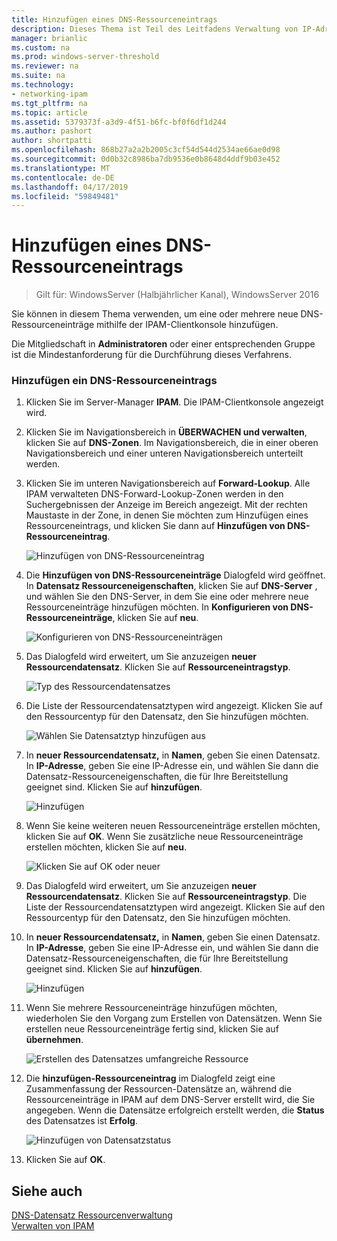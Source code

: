```yaml
---
title: Hinzufügen eines DNS-Ressourceneintrags
description: Dieses Thema ist Teil des Leitfadens Verwaltung von IP-Adressverwaltung (IPAM) in Windows Server 2016.
manager: brianlic
ms.custom: na
ms.prod: windows-server-threshold
ms.reviewer: na
ms.suite: na
ms.technology:
- networking-ipam
ms.tgt_pltfrm: na
ms.topic: article
ms.assetid: 5379373f-a3d9-4f51-b6fc-bf0f6df1d244
ms.author: pashort
author: shortpatti
ms.openlocfilehash: 868b27a2a2b2005c3cf54d544d2534ae66ae0d98
ms.sourcegitcommit: 0d0b32c8986ba7db9536e0b8648d4ddf9b03e452
ms.translationtype: MT
ms.contentlocale: de-DE
ms.lasthandoff: 04/17/2019
ms.locfileid: "59849481"
---
```

# <a name="add-a-dns-resource-record"></a>Hinzufügen eines DNS-Ressourceneintrags

>Gilt für: WindowsServer (Halbjährlicher Kanal), WindowsServer 2016

Sie können in diesem Thema verwenden, um eine oder mehrere neue DNS-Ressourceneinträge mithilfe der IPAM-Clientkonsole hinzufügen.  
  
Die Mitgliedschaft in **Administratoren** oder einer entsprechenden Gruppe ist die Mindestanforderung für die Durchführung dieses Verfahrens.  
  
### <a name="to-add-a-dns-resource-record"></a>Hinzufügen ein DNS-Ressourceneintrags  
  
1.  Klicken Sie im Server-Manager **IPAM**. Die IPAM-Clientkonsole angezeigt wird.  
  
2.  Klicken Sie im Navigationsbereich in **ÜBERWACHEN und verwalten**, klicken Sie auf **DNS-Zonen**.  Im Navigationsbereich, die in einer oberen Navigationsbereich und einer unteren Navigationsbereich unterteilt werden.  
  
3.  Klicken Sie im unteren Navigationsbereich auf **Forward-Lookup**. Alle IPAM verwalteten DNS-Forward-Lookup-Zonen werden in den Suchergebnissen der Anzeige im Bereich angezeigt. Mit der rechten Maustaste in der Zone, in denen Sie möchten zum Hinzufügen eines Ressourceneintrags, und klicken Sie dann auf **Hinzufügen von DNS-Ressourceneintrag**.  
  
    ![Hinzufügen von DNS-Ressourceneintrag](../../media/Add-a-DNS-Resource-Record/ipam_DNSrr_01.jpg)
  
4.  Die **Hinzufügen von DNS-Ressourceneinträge** Dialogfeld wird geöffnet. In **Datensatz Ressourceneigenschaften**, klicken Sie auf **DNS-Server** , und wählen Sie den DNS-Server, in dem Sie eine oder mehrere neue Ressourceneinträge hinzufügen möchten. In **Konfigurieren von DNS-Ressourceneinträge**, klicken Sie auf **neu**.  
  
    ![Konfigurieren von DNS-Ressourceneinträgen](../../media/Add-a-DNS-Resource-Record/ipam_DNSrr_02.jpg)  
  
5.  Das Dialogfeld wird erweitert, um Sie anzuzeigen **neuer Ressourcendatensatz**. Klicken Sie auf **Ressourceneintragstyp**.  
  
    ![Typ des Ressourcendatensatzes](../../media/Add-a-DNS-Resource-Record/ipam_DNSrr_03.jpg)  
  
6.  Die Liste der Ressourcendatensatztypen wird angezeigt. Klicken Sie auf den Ressourcentyp für den Datensatz, den Sie hinzufügen möchten.  
  
    ![Wählen Sie Datensatztyp hinzufügen aus](../../media/Add-a-DNS-Resource-Record/ipam_DNSrr_04.jpg)  
  
7.  In **neuer Ressourcendatensatz,** in **Namen**, geben Sie einen Datensatz. In **IP-Adresse**, geben Sie eine IP-Adresse ein, und wählen Sie dann die Datensatz-Ressourceneigenschaften, die für Ihre Bereitstellung geeignet sind. Klicken Sie auf **hinzufügen**.  
  
    ![Hinzufügen](../../media/Add-a-DNS-Resource-Record/ipam_DNSrr_06.jpg)  
  
8.  Wenn Sie keine weiteren neuen Ressourceneinträge erstellen möchten, klicken Sie auf **OK**. Wenn Sie zusätzliche neue Ressourceneinträge erstellen möchten, klicken Sie auf **neu**.  
  
    ![Klicken Sie auf OK oder neuer](../../media/Add-a-DNS-Resource-Record/ipam_DNSrr_r2_01.jpg)
  
9. Das Dialogfeld wird erweitert, um Sie anzuzeigen **neuer Ressourcendatensatz**. Klicken Sie auf **Ressourceneintragstyp**. Die Liste der Ressourcendatensatztypen wird angezeigt. Klicken Sie auf den Ressourcentyp für den Datensatz, den Sie hinzufügen möchten.  
  
10. In **neuer Ressourcendatensatz,** in **Namen**, geben Sie einen Datensatz. In **IP-Adresse**, geben Sie eine IP-Adresse ein, und wählen Sie dann die Datensatz-Ressourceneigenschaften, die für Ihre Bereitstellung geeignet sind. Klicken Sie auf **hinzufügen**.  
  
    ![Hinzufügen](../../media/Add-a-DNS-Resource-Record/ipam_DNSrr_r2_02.jpg)  
  
11. Wenn Sie mehrere Ressourceneinträge hinzufügen möchten, wiederholen Sie den Vorgang zum Erstellen von Datensätzen. Wenn Sie erstellen neue Ressourceneinträge fertig sind, klicken Sie auf **übernehmen**.  
  
    ![Erstellen des Datensatzes umfangreiche Ressource](../../media/Add-a-DNS-Resource-Record/ipam_DNSrr_r2_03.jpg)  
  
12. Die **hinzufügen-Ressourceneintrag** im Dialogfeld zeigt eine Zusammenfassung der Ressourcen-Datensätze an, während die Ressourceneinträge in IPAM auf dem DNS-Server erstellt wird, die Sie angegeben. Wenn die Datensätze erfolgreich erstellt werden, die **Status** des Datensatzes ist **Erfolg**.  
  
    ![Hinzufügen von Datensatzstatus](../../media/Add-a-DNS-Resource-Record/ipam_DNSrr_r2_04.jpg)  
  
13. Klicken Sie auf **OK**.  
  
## <a name="see-also"></a>Siehe auch  
[DNS-Datensatz Ressourcenverwaltung](DNS-Resource-Record-Management.md)  
[Verwalten von IPAM](Manage-IPAM.md)  
  


